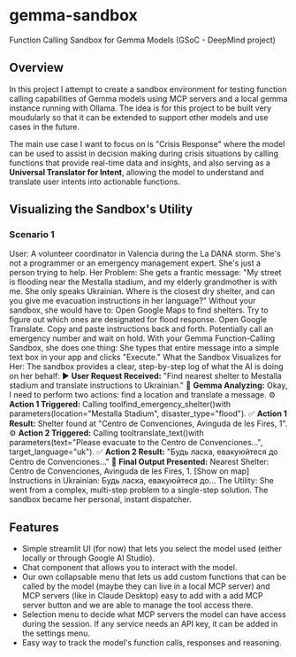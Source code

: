 # gemma-sandbox
Function Calling Sandbox for Gemma Models (GSoC - DeepMind project)

## Overview

In this project I attempt to create a sandbox environment for testing function calling capabilities of Gemma models using MCP servers and a local gemma instance running with Ollama. The idea is for this project to be built very moudularly so that it can be extended to support other models and use cases in the future.

The main use case I want to focus on is "Crisis Response" where the model can be used to assist in decision making during crisis situations by calling functions that provide real-time data and insights, and also serving as a **Universal Translator for Intent**, allowing the model to understand and translate user intents into actionable functions.

## Visualizing the Sandbox's Utility

### Scenario 1

User: A volunteer coordinator in Valencia during the La DANA storm. She's not a programmer or an emergency management expert. She's just a person trying to help.
Her Problem: She gets a frantic message: "My street is flooding near the Mestalla stadium, and my elderly grandmother is with me. She only speaks Ukrainian. Where is the closest dry shelter, and can you give me evacuation instructions in her language?"
Without your sandbox, she would have to:
Open Google Maps to find shelters.
Try to figure out which ones are designated for flood response.
Open Google Translate.
Copy and paste instructions back and forth.
Potentially call an emergency number and wait on hold.
With your Gemma Function-Calling Sandbox, she does one thing:
She types that entire message into a simple text box in your app and clicks "Execute."
What the Sandbox Visualizes for Her:
The sandbox provides a clear, step-by-step log of what the AI is doing on her behalf:
▶️ **User Request Received:** "Find nearest shelter to Mestalla stadium and translate instructions to Ukrainian."
🧠 **Gemma Analyzing:** Okay, I need to perform two actions: find a location and translate a message.
⚙️ **Action 1 Triggered:** Calling toolfind_emergency_shelter()with parameters(location="Mestalla Stadium", disaster_type="flood").
✅ **Action 1 Result:** Shelter found at "Centro de Convenciones, Avinguda de les Fires, 1".
⚙️ **Action 2 Triggered:** Calling tooltranslate_text()with parameters(text="Please evacuate to the Centro de Convenciones...", target_language="uk").
✅ **Action 2 Result:** "Будь ласка, евакуюйтеся до Centro de Convenciones..."
🏁 **Final Output Presented:**
Nearest Shelter: Centro de Convenciones, Avinguda de les Fires, 1. [Show on map]
Instructions in Ukrainian: Будь ласка, евакуюйтеся до...
The Utility: She went from a complex, multi-step problem to a single-step solution. The sandbox became her personal, instant dispatcher.


## Features
- Simple streamlit UI (for now) that lets you select the model used (either locally or through Google AI Studio).
- Chat component that allows you to interact with the model.
- Our own collapsable menu that lets us add custom functions that can be called by the model (maybe they can live in a local MCP server) and MCP servers (like in Claude Desktop) easy to add with a add MCP server button and we are able to manage the tool access there.
- Selection menu to decide what MCP servers the model can have access during the session. If any service needs an API key, it can be added in the settings menu.
- Easy way to track the model's function calls, responses and reasoning.

